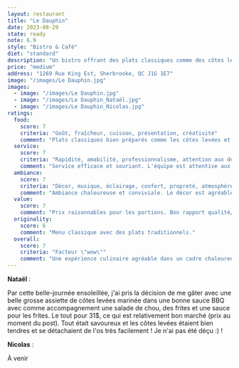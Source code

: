```yaml
---
layout: restaurant
title: "Le Dauphin"
date: 2023-08-29
state: ready
note: 6.9
style: "Bistro & Café"
diet: "standard"
description: "Un bistro offrant des plats classiques comme des côtes levées et des frites dans une ambiance chaleureuse"
price: "medium"
address: "1269 Rue King Est, Sherbrooke, QC J1G 1E7"
image: "/images/Le Dauphin.jpg"
images:
  - image: "/images/Le Dauphin.jpg"
  - image: "/images/Le Dauphin_Nataël.jpg"
  - image: "/images/Le Dauphin_Nicolas.jpg"
ratings:
  food:
    score: 7
    criteria: "Goût, fraîcheur, cuisson, présentation, créativité"
    comment: "Plats classiques bien préparés comme les côtes levées et les frites. Les ingrédients sont frais et la présentation est soignée."
  service:
    score: 7
    criteria: "Rapidité, amabilité, professionnalisme, attention aux détails"
    comment: "Service efficace et souriant. L'équipe est attentive aux besoins des clients."
  ambiance:
    score: 7
    criteria: "Décor, musique, éclairage, confort, propreté, atmosphère générale"
    comment: "Ambiance chaleureuse et conviviale. Le décor est agréable et l'établissement est bien entretenu."
  value:
    score: 7
    comment: "Prix raisonnables pour les portions. Bon rapport qualité/prix pour un bistro simple."
  originality:
    score: 6
    comment: "Menu classique avec des plats traditionnels."
  overall:
    score: 7
    criteria: "Facteur \"wow\""
    comment: "Une expérience culinaire agréable dans un cadre chaleureux."
---
```


**Nataël** :

Par cette belle-journée ensoleillée, j'ai pris la décision de me gâter avec une belle grosse assiette de côtes levées marinée dans une bonne sauce BBQ avec comme accompagnement une salade de chou, des frites et une sauce pour les frites. Le tout pour 31$, ce qui est relativement bon marché (prix au moment du post). Tout était savoureux et les côtes levées étaient bien tendres et se détachaient de l'os très facilement ! Je n'ai pas été déçu :) !

**Nicolas** :

À venir 